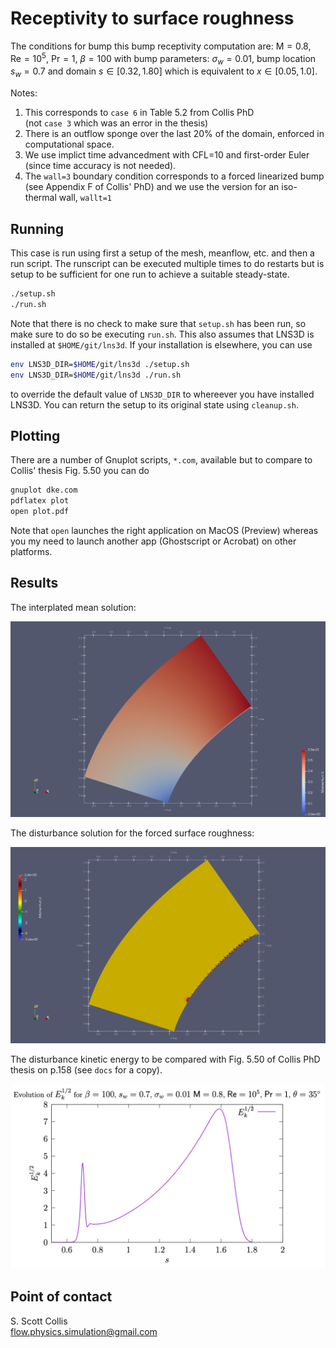 # Receptivity to surface roughness

The conditions for bump this bump receptivity computation are:
$\mathsf{M}=0.8$, $\mathsf{Re}=10^5$, $\mathsf{Pr}=1$, $\beta=100$
with bump parameters: $\sigma_w=0.01$, bump location $s_w = 0.7$ and domain 
$s\in[0.32, 1.80]$ which is equivalent to $x\in[0.05,1.0]$.

Notes:
  1. This corresponds to `case 6` in Table 5.2 from Collis PhD       
     (not `case 3` which was an error in the thesis)
  2. There is an outflow sponge over the last 20% of the domain, enforced
     in computational space.
  3. We use implict time advancedment with CFL=10 and first-order Euler 
     (since time accuracy is not needed).
  4. The `wall=3` boundary condition corresponds to a forced linearized
     bump (see Appendix F of Collis' PhD) and we use the version for an 
     iso-thermal wall, `wallt=1`

## Running

This case is run using first a setup of the mesh, meanflow, etc. and then
a run script.  The runscript can be executed multiple times to do restarts
but is setup to be sufficient for one run to achieve a suitable steady-state.

```bash
./setup.sh
./run.sh
```
Note that there is no check to make sure that `setup.sh` has been run, so
make sure to do so be executing `run.sh`.  This also assumes that LNS3D is
installed at `$HOME/git/lns3d`.  If your installation is elsewhere, you can
use
```bash
env LNS3D_DIR=$HOME/git/lns3d ./setup.sh
env LNS3D_DIR=$HOME/git/lns3d ./run.sh
```
to override the default value of `LNS3D_DIR` to whereever you have installed
LNS3D.  You can return the setup to its original state using `cleanup.sh`.

## Plotting

There are a number of Gnuplot scripts, `*.com`, available but to compare to 
Collis' thesis Fig. 5.50 you can do
```bash
gnuplot dke.com
pdflatex plot
open plot.pdf
```
Note that `open` launches the right application on MacOS (Preview) whereas 
you my need to launch another app (Ghostscript or Acrobat) on other platforms.

## Results

The interplated mean solution:

![Mean Streamwise Velocity](https://github.com/sscollis/lns3d/blob/master/test/pcyl/sweep=35/M=0.8/Re=1e5/recep/u-mean.png)

The disturbance solution for the forced surface roughness:

![Disturbance Spanwise Velocity](https://github.com/sscollis/lns3d/blob/master/test/pcyl/sweep=35/M=0.8/Re=1e5/recep/w-bump.png)

The disturbance kinetic energy to be compared with Fig. 5.50 of Collis PhD
thesis on p.158 (see `docs` for a copy).

![Bump Receptivity](https://github.com/sscollis/lns3d/blob/master/test/pcyl/sweep=35/M=0.8/Re=1e5/recep/dke.png)

## Point of contact

S. Scott Collis\
flow.physics.simulation@gmail.com
